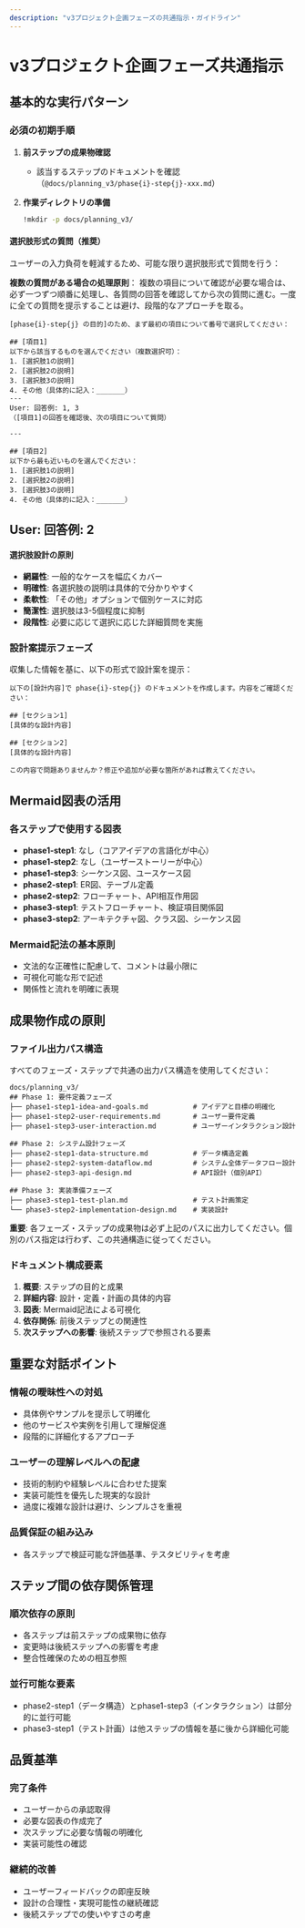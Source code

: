 ```yaml
---
description: "v3プロジェクト企画フェーズの共通指示・ガイドライン"
---
```


# v3プロジェクト企画フェーズ共通指示

## 基本的な実行パターン

### 必須の初期手順
1. **前ステップの成果物確認**
   - 該当するステップのドキュメントを確認（`@docs/planning_v3/phase{i}-step{j}-xxx.md`）

2. **作業ディレクトリの準備**
   ```bash
   !mkdir -p docs/planning_v3/
   ```

#### 選択肢形式の質問（推奨）
ユーザーの入力負荷を軽減するため、可能な限り選択肢形式で質問を行う：

**複数の質問がある場合の処理原則**：
複数の項目について確認が必要な場合は、必ず一つずつ順番に処理し、各質問の回答を確認してから次の質問に進む。一度に全ての質問を提示することは避け、段階的なアプローチを取る。

```
[phase{i}-step{j} の目的]のため、まず最初の項目について番号で選択してください：

## [項目1]
以下から該当するものを選んでください（複数選択可）：
1. [選択肢1の説明]
2. [選択肢2の説明]
3. [選択肢3の説明]
4. その他（具体的に記入：_______）
---
User: 回答例: 1, 3
（[項目1]の回答を確認後、次の項目について質問）

---

## [項目2]
以下から最も近いものを選んでください：
1. [選択肢1の説明]
2. [選択肢2の説明]
3. [選択肢3の説明]
4. その他（具体的に記入：_______）

```
User: 回答例: 2
---

#### 選択肢設計の原則
- **網羅性**: 一般的なケースを幅広くカバー
- **明確性**: 各選択肢の説明は具体的で分かりやすく
- **柔軟性**: 「その他」オプションで個別ケースに対応
- **簡潔性**: 選択肢は3-5個程度に抑制
- **段階性**: 必要に応じて選択に応じた詳細質問を実施

### 設計案提示フェーズ
収集した情報を基に、以下の形式で設計案を提示：

```
以下の[設計内容]で phase{i}-step{j} のドキュメントを作成します。内容をご確認ください：

## [セクション1]
[具体的な設計内容]

## [セクション2]
[具体的な設計内容]

この内容で問題ありませんか？修正や追加が必要な箇所があれば教えてください。
```

## Mermaid図表の活用

### 各ステップで使用する図表
- **phase1-step1**: なし（コアアイデアの言語化が中心）
- **phase1-step2**: なし（ユーザーストーリーが中心）  
- **phase1-step3**: シーケンス図、ユースケース図
- **phase2-step1**: ER図、テーブル定義
- **phase2-step2**: フローチャート、API相互作用図
- **phase3-step1**: テストフローチャート、検証項目関係図
- **phase3-step2**: アーキテクチャ図、クラス図、シーケンス図

### Mermaid記法の基本原則
- 文法的な正確性に配慮して、コメントは最小限に
- 可視化可能な形で記述
- 関係性と流れを明確に表現

## 成果物作成の原則

### ファイル出力パス構造
すべてのフェーズ・ステップで共通の出力パス構造を使用してください：

```
docs/planning_v3/
## Phase 1: 要件定義フェーズ
├── phase1-step1-idea-and-goals.md           # アイデアと目標の明確化
├── phase1-step2-user-requirements.md        # ユーザー要件定義
├── phase1-step3-user-interaction.md         # ユーザーインタラクション設計

## Phase 2: システム設計フェーズ
├── phase2-step1-data-structure.md           # データ構造定義
├── phase2-step2-system-dataflow.md          # システム全体データフロー設計
├── phase2-step3-api-design.md               # API設計（個別API）

## Phase 3: 実装準備フェーズ
├── phase3-step1-test-plan.md                # テスト計画策定
└── phase3-step2-implementation-design.md    # 実装設計
```

**重要**: 各フェーズ・ステップの成果物は必ず上記のパスに出力してください。個別のパス指定は行わず、この共通構造に従ってください。

### ドキュメント構成要素
1. **概要**: ステップの目的と成果
2. **詳細内容**: 設計・定義・計画の具体的内容
3. **図表**: Mermaid記法による可視化
4. **依存関係**: 前後ステップとの関連性
5. **次ステップへの影響**: 後続ステップで参照される要素

## 重要な対話ポイント

### 情報の曖昧性への対処
- 具体例やサンプルを提示して明確化
- 他のサービスや実例を引用して理解促進
- 段階的に詳細化するアプローチ

### ユーザーの理解レベルへの配慮
- 技術的制約や経験レベルに合わせた提案
- 実装可能性を優先した現実的な設計
- 過度に複雑な設計は避け、シンプルさを重視

### 品質保証の組み込み
- 各ステップで検証可能な評価基準、テスタビリティを考慮

## ステップ間の依存関係管理

### 順次依存の原則
- 各ステップは前ステップの成果物に依存
- 変更時は後続ステップへの影響を考慮
- 整合性確保のための相互参照

### 並行可能な要素
- phase2-step1（データ構造）とphase1-step3（インタラクション）は部分的に並行可能
- phase3-step1（テスト計画）は他ステップの情報を基に後から詳細化可能

## 品質基準

### 完了条件
- ユーザーからの承認取得
- 必要な図表の作成完了
- 次ステップに必要な情報の明確化
- 実装可能性の確認

### 継続的改善
- ユーザーフィードバックの即座反映
- 設計の合理性・実現可能性の継続確認
- 後続ステップでの使いやすさの考慮